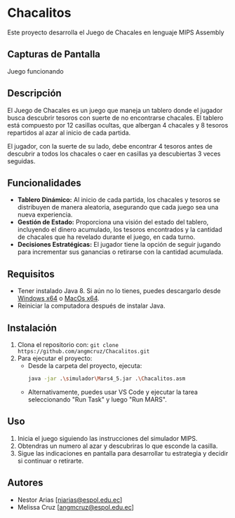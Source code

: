 # Chacalitos
Este proyecto desarrolla el Juego de Chacales en lenguaje MIPS Assembly

## Capturas de Pantalla
Juego funcionando


## Descripción

El Juego de Chacales es un juego que maneja un tablero donde  el jugador busca descubrir tesoros con suerte de no encontrarse chacales. El tablero está compuesto por 12 casillas ocultas, que albergan 4 chacales y 8 tesoros repartidos al azar al inicio de cada partida.

El jugador, con la suerte de su lado, debe encontrar 4 tesoros antes de descubrir a todos los chacales o caer en casillas ya descubiertas 3 veces seguidas.

## Funcionalidades

- **Tablero Dinámico:** Al inicio de cada partida, los chacales y tesoros se distribuyen de manera aleatoria, asegurando que cada juego sea una nueva experiencia.
- **Gestión de Estado:** Proporciona una visión del estado del tablero, incluyendo el dinero acumulado, los tesoros encontrados y la cantidad de chacales que ha revelado durante el juego, en cada turno.
- **Decisiones Estratégicas:** El jugador tiene la opción de seguir jugando para incrementar sus ganancias o retirarse con la cantidad acumulada.
## Requisitos
- Tener instalado Java 8. Si aún no lo tienes, puedes descargarlo desde [Windows x64](https://www.java.com/es/download/ie_manual.jsp) o [MacOs x64](https://javadl.oracle.com/webapps/download/AutoDL?BundleId=249843_43d62d619be4e416215729597d70b8ac).
- Reiniciar la computadora después de instalar Java.

## Instalación

1. Clona el repositorio con: `git clone https://github.com/angmcruz/Chacalitos.git`
2. Para ejecutar el proyecto:
    - Desde la carpeta del proyecto, ejecuta:
      ```bash
      java -jar .\simulador\Mars4_5.jar .\Chacalitos.asm
      ```
    - Alternativamente, puedes usar VS Code y ejecutar la tarea seleccionando "Run Task" y luego "Run MARS".

## Uso

1. Inicia el juego siguiendo las instrucciones del simulador MIPS.
2. Obtendras un numero al azar y descubriras lo que esconde la casilla.
3. Sigue las indicaciones en pantalla para desarrollar tu estrategia y decidir si continuar o retirarte.

## Autores
- Nestor Arias [niarias@espol.edu.ec]
- Melissa Cruz [angmcruz@espol.edu.ec]

